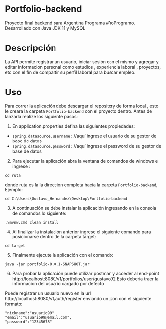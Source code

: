 # Portfolio-backend
Proyecto final backend para Argentina Programa #YoProgramo. Desarrollado con Java JDK 11 y MySQL

# Descripción
La API permite registrar un usuario, iniciar sesión con el mismo y agregar y editar informacion personal como estudios , experiencia laboral , proyectos, etc con el fín de compartir su perfil laboral para buscar empleo.


# Uso
Para correr la aplicación debe descargar el repository de forma local , esto le creara la carpeta `Portfolio-backend` con el proyecto dentro. Antes de lanzarla realize los siguiente pasos:

1. En application.properties defina las siguientes propiedades:

- `spring.datasource.username:` //aquí ingrese el usuario de su gestor de base de datos
- `spring.datasource.password:` //aquí ingrese el password de su gestor de base de datos
 
2. Para ejecutar la aplicación abra la ventana de comandos de windows e ingrese :
```
cd ruta
```
donde ruta es la la direccion completa hacia la carpeta `Portfolio-backend`,
Ejemplo:
```
cd C:\Users\Gustavo_Hernandez\Desktop\Portfolio-backend
```
3. A continuación se debe instalar la aplicación ingresando en la consola de comandos lo siguiente:
```
.\mvnw.cmd clean install
```
4. Al finalizar la instalación anterior ingrese el siguiente comando para posicionarse dentro de la carpeta target:
```
cd target
```
5. Finalmente ejecute la aplicación con el comando:
```
java -jar portfolio-0.0.1-SNAPSHOT.jar
```

6. Para probar la aplicación puede utilizar postman y acceder al end-point http://localhost:8080/v1/portfolios/user/gustavo92
Esto deberia traer la informacion del usuario cargado por defecto

Puede registrar un usuario nuevo en la url http://localhost:8080/v1/auth/register enviando un json con el siguiente formato:

```
"nickname":"usuario99",
"email":"usuario99@email.com",
"password":"12345678"
```


